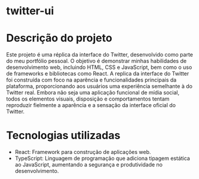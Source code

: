 # twitter-ui
# Descrição do projeto
Este projeto é uma réplica da interface do Twitter, desenvolvido como parte do meu portfólio pessoal. O objetivo é demonstrar minhas habilidades de desenvolvimento web, incluindo HTML, CSS e JavaScript, bem como o uso de frameworks e bibliotecas como React.  A replica da interface do Twitter foi construída com foco na aparência e funcionalidades principais da plataforma, proporcionando aos usuários uma experiência semelhante à do Twitter real. Embora não seja uma aplicação funcional de mídia social, todos os elementos visuais, disposição e comportamentos tentam reproduzir fielmente a aparência e a sensação da interface oficial do Twitter.

# Tecnologias utilizadas
<ul>
  <li>
   React: Framework para construção de aplicações web.
  </li>
  <li>
   TypeScript: Linguagem de programação que adiciona tipagem estática ao JavaScript, aumentando a segurança e produtividade no desenvolvimento.
  </li>
</ul>

